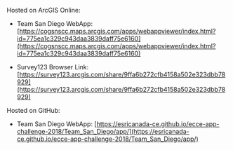 Hosted on ArcGIS Online:

- Team San Diego WebApp: [https://cogsnscc.maps.arcgis.com/apps/webappviewer/index.html?id=775ea1c329c943daa3839daff75e6160](https://cogsnscc.maps.arcgis.com/apps/webappviewer/index.html?id=775ea1c329c943daa3839daff75e6160)

- Survey123 Browser Link: [https://survey123.arcgis.com/share/9ffa6b272cfb4158a502e323dbb78929](https://survey123.arcgis.com/share/9ffa6b272cfb4158a502e323dbb78929)

Hosted on GitHub:

- Team San Diego WebApp: [https://esricanada-ce.github.io/ecce-app-challenge-2018/Team_San_Diego/app/](https://esricanada-ce.github.io/ecce-app-challenge-2018/Team_San_Diego/app/)